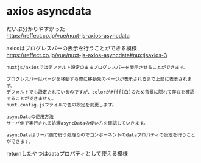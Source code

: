 # axios asyncdata
だいぶ分かりやすかった  
https://reffect.co.jp/vue/nuxt-js-axios-asyncdata

axiosはプログレスバーの表示を行うことができる模様  
https://reffect.co.jp/vue/nuxt-js-axios-asyncdata#nuxtjsaxios-3
```
nuxtjs/axiosではデフォルト設定のままプログレスバーを表示させることができます。

プログレスバーはページを移動する際に移動先のページが表示されるまで上部に表示されます。
デフォルトでも設定されているのですが、colorが#fff(白)のため背景に隠れて存在を確認することができません。
nuxt.config.jsファイルで色の設定を変更します。
```

```
asyncDataの使用方法
サーバ側で実行される処理asyncDataの使い方を確認していきます。

asyncDataはサーバ側で行う処理なのでコンポーネントのdataプロパティの設定を行うことができます。
```
returnしたやつはdataプロパティとして使える模様
